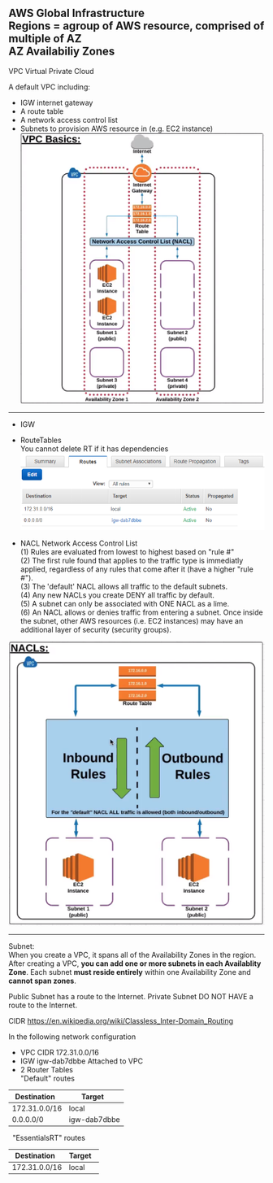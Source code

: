 AWS Global Infrastructure</br>
Regions = agroup of AWS resource, comprised of multiple of AZ</br>
AZ Availabiliy Zones</br>
------
VPC Virtual Private Cloud

A default VPC including:
- IGW internet gateway
- A route table
- A network access control list
- Subnets to provision AWS resource in (e.g. EC2 instance)
![](../img/VPC_Basic.PNG)

------

 - IGW<br>
 - RouteTables<br>
You cannot delete RT if it has dependencies<br>
![](../img/RTs.PNG)

 - NACL Network Access Control List<br>
 (1) Rules are evaluated from lowest to highest based on "rule #"<br>
 (2) The first rule found that applies to the traffic type is immediatly applied, regardless of any rules that come after it (have a higher "rule #").<br>
 (3) The 'default' NACL allows all traffic to the default subnets.<br>
 (4) Any new NACLs you create DENY all traffic by default.<br>
 (5) A subnet can only be associated with ONE NACL as a lime.<br>
 (6) An NACL allows or denies traffic from entering a subnet. Once inside the subnet, other AWS resources (i.e. EC2 instances) may have an additional layer of security (security groups).<br>

 ![](../img/NACL.PNG)

---

Subnet:<br>
When you create a VPC, it spans all of the Availability Zones in the region. After creating a VPC, **you can add one or more subnets in each Availablity Zone**. Each subnet **must reside entirely** within one Availability Zone and **cannot span zones**.

Public Subnet has a route to the Internet.
Private Subnet DO NOT HAVE a route to the Internet.

CIDR https://en.wikipedia.org/wiki/Classless_Inter-Domain_Routing

In the following network configuration
 - VPC CIDR 172.31.0.0/16
 - IGW igw-dab7dbbe Attached to VPC
 - 2 Router Tables<br>
     "Default" routes<br>
 
 Destination   | Target   
 ------------- | ----------
 172.31.0.0/16 | local    
 0.0.0.0/0     | igw-dab7dbbe
 
     "EssentialsRT" routes<br>
 
 Destination   | Target   
 ------------- | ----------
 172.31.0.0/16 | local    
      
 
